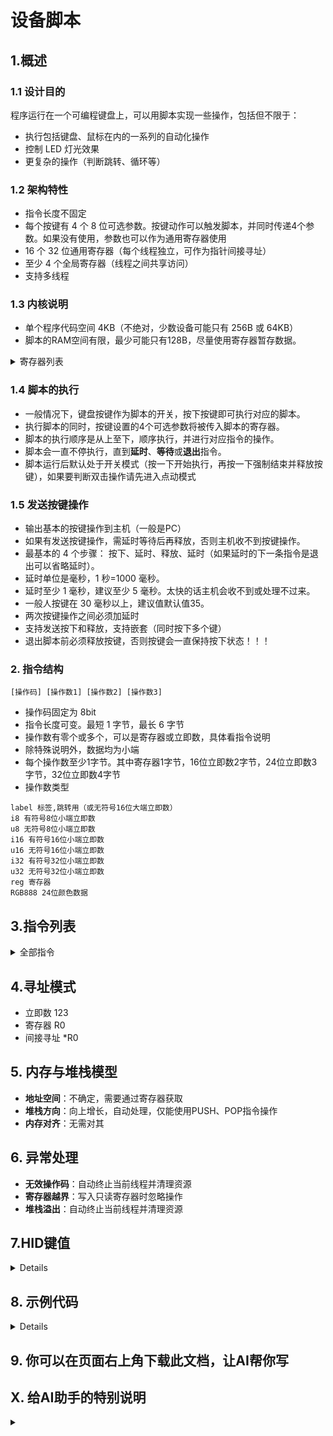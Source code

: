 # 设备脚本

## 1.概述

### 1.1 设计目的

程序运行在一个可编程键盘上，可以用脚本实现一些操作，包括但不限于：
- 执行包括键盘、鼠标在内的一系列的自动化操作
- 控制 LED 灯光效果
- 更复杂的操作（判断跳转、循环等）

### 1.2 架构特性  

- 指令长度不固定
- 每个按键有 4 个 8 位可选参数。按键动作可以触发脚本，并同时传递4个参数。如果没有使用，参数也可以作为通用寄存器使用
- 16 个 32 位通用寄存器（每个线程独立，可作为指针间接寻址）
- 至少 4 个全局寄存器（线程之间共享访问）
- 支持多线程

### 1.3 内核说明  

- 单个程序代码空间 4KB（不绝对，少数设备可能只有 256B 或 64KB）
- 脚本的RAM空间有限，最少可能只有128B，尽量使用寄存器暂存数据。

<details>
<summary>寄存器列表</summary>  

| 名称               | 位宽 | 读写 | 说明                                                                                        |
|------------------|----|----|-------------------------------------------------------------------------------------------|
| V0               | 8  | RW | 按键传入的参数/通用寄存器                                                                             |
| V1               | 8  | RW | 按键传入的参数/通用寄存器                                                                             |
| V2               | 8  | RW | 按键传入的参数/通用寄存器                                                                             |
| V3               | 8  | RW | 按键传入的参数/通用寄存器                                                                             |
| R0               | 32 | RW | 通用寄存器                                                                                     |
| R1               | 32 | RW | 通用寄存器                                                                                     |
| R2               | 32 | RW | 通用寄存器                                                                                     |
| R3               | 32 | RW | 通用寄存器                                                                                     |
| *DPTR            | 8  | R  | ROM寻址专用寄存器，映射到 R4，共享地址空间                                                                  |
| DPTR             | 32 | RW | 映射到 R4                                                                                    |
| KEY_IO           | 8  | R  | 0=pressed                                                                                 |
| *R0              | 8  | RW | 使用R0寻址RAM                                                                                 |
| *R1              | 8  | RW | 使用R1寻址RAM                                                                                 |
| *R2              | 8  | RW | 使用R2寻址RAM                                                                                 |
| *R3              | 8  | RW | 使用R3寻址RAM                                                                                 |
| ZERO             | 8  | R  | 读取恒为0                                                                                     |
| A                | 32 | RW | 专用寄存器。映射到R6，共享地址空间。某些指令可以用此寄存器可以减少代码长度                                                    |
| B                | 32 | RW | 专用寄存器。映射到R7，共享地址空间。某些指令可以用此寄存器可以减少代码长度                                                    |
| SYS_TIME_MS      | 16 | R  | 系统时间，毫秒。取值范围0~999                                                                         |
| SYS_TIME_S       | 32 | R  | 系统时间，秒。                                                                                   |
| SYS_KBLED        | 8  | RW | 键盘 LED 状态（Num Lock、Caps Lock、Scroll Lock等）。R：读取当前状态。 W：修改状态(自动发送键盘按键)。需要连续操作 2 次，以保证按键释放。 |
| SYS_KEY_COUNT    | 32 | R  | 系统物理按键次数计数                                                                                |
| SYS_KEY_LAY      | 8  | RW | 键盘层级。一个键盘可能有多层按键设置                                                                        |
| SCRIPT_ADDR      | 32 | R  | 脚本起始地址                                                                                    |
| RANDOM           | 32 | RW | R:获取随机数 W:设置随机数种子                                                                         |
| SYS_BLE_NUM      | 8  | RW | 蓝牙多机切换                                                                                    |
| SYS_VOLUME       | 8  | RW | 绝对系统音量；因windows系统无效目前无作用                                                                  |
| SELECTED_LED     | 8  | RW | 选中操作的LED灯。默认选中执行按键本身的LED                                                                  |
| SELECTED_LED_COL | 24 | RW | 修改选中灯的灯光颜色（RGB888）                                                                        |
| ALL_LED_COL      | 24 | RW | 修改全部灯的灯光颜色（RGB888）                                                                        |
| CFG_ADDR         | 32 | R  | 获取当前配置文件地址                                                                                |
| HE_KEY_LV        | 32 | RW | 磁轴的按键深度数值，单位um。R: 获取当前按键 W: 获取目标按键，数值会被压栈，使用POP指令弹出即可                                     |
| R4               | 32 | RW | 通用寄存器                                                                                     |
| R5               | 32 | RW | 通用寄存器                                                                                     |
| R6               | 32 | RW | 通用寄存器                                                                                     |
| R7               | 32 | RW | 通用寄存器                                                                                     |
| R8               | 32 | RW | 通用寄存器                                                                                     |
| R9               | 32 | RW | 通用寄存器                                                                                     |
| R10              | 32 | RW | 通用寄存器                                                                                     |
| R11              | 32 | RW | 通用寄存器                                                                                     |
| R12              | 32 | RW | 通用寄存器                                                                                     |
| R13              | 32 | RW | 通用寄存器                                                                                     |
| R14              | 32 | RW | 通用寄存器                                                                                     |
| R15              | 32 | RW | 通用寄存器                                                                                     |
| *R4              | 8  | RW | 使用R4寻址RAM                                                                                 |
| *R5              | 8  | RW | 使用R5寻址RAM                                                                                 |
| *R6              | 8  | RW | 使用R6寻址RAM                                                                                 |
| *R7              | 8  | RW | 使用R7寻址RAM                                                                                 |
| *R0_16b          | 16 | RW |                                                                                           |
| *R1_16b          | 16 | RW |                                                                                           |
| *R2_16b          | 16 | RW |                                                                                           |
| *R3_16b          | 16 | RW |                                                                                           |
| *R4_16b          | 16 | RW |                                                                                           |
| *R5_16b          | 16 | RW |                                                                                           |
| *R6_16b          | 16 | RW |                                                                                           |
| *R7_16b          | 16 | RW |                                                                                           |
| *R0_32b          | 32 | RW |                                                                                           |
| *R1_32b          | 32 | RW |                                                                                           |
| *R2_32b          | 32 | RW |                                                                                           |
| *R3_32b          | 32 | RW |                                                                                           |
| *R4_32b          | 32 | RW |                                                                                           |
| *R5_32b          | 32 | RW |                                                                                           |
| *R6_32b          | 32 | RW |                                                                                           |
| *R7_32b          | 32 | RW |                                                                                           |
| GL_SIZE          |    |    | 有多少个GL寄存器(至少有4个，最多有64个)                                                                   |
| GL_0             | 32 |    | 通用全局寄存器                                                                                   |
| GL_1             | 32 |    | 通用全局寄存器                                                                                   |
| GL_2             | 32 |    | 通用全局寄存器                                                                                   |
| GL_3             | 32 |    | 通用全局寄存器                                                                                   |
| ...              | 32 |    | 通用全局寄存器                                                                                   |

</details>

### 1.4 脚本的执行  
- 一般情况下，键盘按键作为脚本的开关，按下按键即可执行对应的脚本。  
- 执行脚本的同时，按键设置的4个可选参数将被传入脚本的寄存器。  
- 脚本的执行顺序是从上至下，顺序执行，并进行对应指令的操作。  
- 脚本会一直不停执行，直到**延时**、**等待**或**退出**指令。  
- 脚本运行后默认处于开关模式（按一下开始执行，再按一下强制结束并释放按键），如果要判断双击操作请先进入点动模式

### 1.5 发送按键操作  
- 输出基本的按键操作到主机（一般是PC）  
- 如果有发送按键操作，需延时等待后再释放，否则主机收不到按键操作。  
- 最基本的 4 个步骤： 按下、延时、释放、延时（如果延时的下一条指令是退出可以省略延时）。  
- 延时单位是毫秒，1 秒=1000 毫秒。  
- 延时至少 1 毫秒，建议至少 5 毫秒。太快的话主机会收不到或处理不过来。  
- 一般人按键在 30 毫秒以上，建议值默认值35。  
- 两次按键操作之间必须加延时  
- 支持发送按下和释放，支持嵌套（同时按下多个键）
- 退出脚本前必须释放按键，否则按键会一直保持按下状态！！！  

### 2. 指令结构

```  
[操作码] [操作数1] [操作数2] [操作数3]  
```  
- 操作码固定为 8bit  
- 指令长度可变。最短 1 字节，最长 6 字节  
- 操作数有零个或多个，可以是寄存器或立即数，具体看指令说明  
- 除特殊说明外，数据均为小端  
- 每个操作数至少1字节。其中寄存器1字节，16位立即数2字节，24位立即数3字节，32位立即数4字节  
- 操作数类型
```   
label 标签,跳转用（或无符号16位大端立即数）   
i8 有符号8位小端立即数  
u8 无符号8位小端立即数  
i16 有符号16位小端立即数  
u16 无符号16位小端立即数  
i32 有符号32位小端立即数  
u32 无符号32位小端立即数  
reg 寄存器  
RGB888 24位颜色数据  
```   

## 3.指令列表   
<details>
<summary>全部指令</summary>  

| 助记符               | 操作码 | 操作码（HEX） | 指令长度 | 操作数 i  | 操作数 j | 操作数 k | 作用                                         | 备注                                                                                                |
|-------------------|-----|----------|------|--------|-------|-------|--------------------------------------------|---------------------------------------------------------------------------------------------------|
| END               | 0   | 0x0      | 1    | -      | -     | -     | 程序结束                                       |                                                                                                   |
| NOP               | 1   | 0x1      | 1    | -      | -     | -     | 空操作                                        |                                                                                                   |
| JMP               | 2   | 0x2      | 3    | label  | -     | -     | PC = i;                                    | 长跳转                                                                                               |
| SJMP              | 3   | 0x3      | 2    | i8     | -     | -     | PC = PC + i;                               | 短跳转，偏移量                                                                                           |
| AJMP              | 4   | 0x4      | 2    | u8     | -     | -     | PC = (PC & 0xff00) + i;                    | 在地址的256B范围内跳转                                                                                     |
| SLEEP_X256        | 5   | 0x5      | 2    | u8     | -     | -     | Sleep(i * 256);                            | 延时范围0-65280ms（256倍率）                                                                              |
| SLEEP             | 6   | 0x6      | 2    | u8     | -     | -     | Sleep(i * 1);                              | 延时范围0-255ms                                                                                       |
| SLEEP_RAND_X256   | 7   | 0x7      | 2    | u8     | -     | -     | Sleep(rand()%(i * 256)+1);                 | 随机延时范围1-65281ms（256倍率）                                                                            |
| SLEEP_RAND        | 8   | 0x8      | 2    | u8     | -     | -     | Sleep(rand()%i+1);                         | 随机延时范围1-256ms                                                                                     |
| SLEEP_X256_VAL    | 9   | 0x9      | 2    | reg    | -     | -     | Sleep(i * 256);                            | 延时的寄存器版本，范围取决于寄存器（256倍率）                                                                          |
| SLEEP_VAL         | 10  | 0x0A     | 2    | reg    | -     | -     | Sleep(i);                                  | 延时的寄存器版本，范围取决于寄存器                                                                                 |
| SLEEP_RAND_X8_VAL | 11  | 0x0B     | 2    | reg    | -     | -     | Sleep(rand()%(i * 8)+1);                   | 随机延时的寄存器版本，范围取决于寄存器（8倍率）                                                                          |
| SLEEP_RAND_VAL    | 12  | 0x0C     | 2    | reg    | -     | -     | Sleep(rand()%i+1);                         | 随机延时的寄存器版本，范围取决于寄存器                                                                               |
| SLEEP_U16         | 13  | 0x0D     | 3    | u16    | -     | -     | Sleep(i);                                  | 延时范围1-65536ms                                                                                     |
| SLEEP_RAND_U16    | 14  | 0x0E     | 3    | u16    | -     | -     | Sleep(rand()%i+1);                         | 延时范围1-65536ms                                                                                     |
| PRESS_SK          | 16  | 0x10     | 2    | u8     | -     | -     | 键盘 修饰键 i 按下                                | HID键码                                                                                             |
| PRESS_GK          | 17  | 0x11     | 2    | u8     | -     | -     | 键盘 普通键 i 按下                                | HID键码                                                                                             |
| PRESS_MK          | 18  | 0x12     | 2    | u8     | -     | -     | 鼠标 鼠标键 i 按下                                | HID键码                                                                                             |
| PRESS_MU          | 19  | 0x13     | 2    | u8     | -     | -     | 按键 多媒体 i 按下                                | HID键码                                                                                             |
| PRESS_SK_VAL      | 20  | 0x14     | 2    | reg    | -     | -     | 键盘 修饰键 i 按下                                | HID键码                                                                                             |
| PRESS_GK_VAL      | 21  | 0x15     | 2    | reg    | -     | -     | 键盘 普通键 i 按下                                | HID键码                                                                                             |
| PRESS_MK_VAL      | 22  | 0x16     | 2    | reg    | -     | -     | 鼠标 鼠标键 i 按下                                | HID键码                                                                                             |
| PRESS_MU_VAL      | 23  | 0x17     | 2    | reg    | -     | -     | 按键 多媒体 i 按下                                | HID键码                                                                                             |
| RELEASE_SK        | 24  | 0x18     | 2    | u8     | -     | -     | 键盘 修饰键 i 释放                                | HID键码                                                                                             |
| RELEASE_GK        | 25  | 0x19     | 2    | u8     | -     | -     | 键盘 普通键 i 释放                                | HID键码                                                                                             |
| RELEASE_MK        | 26  | 0x1A     | 2    | u8     | -     | -     | 鼠标 鼠标键 i 释放                                | HID键码                                                                                             |
| RELEASE_MU        | 27  | 0x1B     | 2    | u8     | -     | -     | 按键 多媒体 i 释放                                | HID键码                                                                                             |
| RELEASE_SK_VAL    | 28  | 0x1C     | 2    | reg    | -     | -     | 键盘 修饰键 i 释放                                | HID键码                                                                                             |
| RELEASE_GK_VAL    | 29  | 0x1D     | 2    | reg    | -     | -     | 键盘 普通键 i 释放                                | HID键码                                                                                             |
| RELEASE_MK_VAL    | 30  | 0x1E     | 2    | reg    | -     | -     | 鼠标 鼠标键 i 释放                                | HID键码                                                                                             |
| RELEASE_MU_VAL    | 31  | 0x1F     | 2    | reg    | -     | -     | 按键 多媒体 i 释放                                | HID键码                                                                                             |
| UPDATE            | 32  | 0x20     | 1    | -      | -     | -     | HID数据包强制重传(一般不会使用)                         |                                                                                                   |
| MO_XYZ            | 33  | 0x21     | 3    | u8     | i8    | -     | 鼠标 光标移动 axis=i data=j                      | 0: x, 1:y, 2:scroll                                                                               |
| MO_XYZ_VAL        | 34  | 0x22     | 3    | u8     | reg   | -     | 鼠标 光标移动 axis=i data=j                      |                                                                                                   |
| GA_XYZ            | 35  | 0x23     | 4    | u8     | u16   | -     | joystick axis=i data=j                     |                                                                                                   |
| GA_XYZ_VAL        | 36  | 0x24     | 3    | u8     | reg   | -     | joystick axis=i data=j                     |                                                                                                   |
| TB_XY             | 37  | 0x25     | 5    | i16    | i16   | -     | 鼠标 光标定位 x=i y=j                            |                                                                                                   |
| TB_XY_VAL         | 38  | 0x26     | 3    | reg    | reg   | -     | 鼠标 光标定位 x=i y=j                            |                                                                                                   |
| DIAL_DATA         | 39  | 0x27     | 2    | u8     | -     | -     | Dial data=i                                | data:0=release 1=press 2=cw 3=ccw                                                                 |
| DIAL_DATA_VAL     | 40  | 0x28     | 2    | reg    | -     | -     | Dial data=i                                | data:0=release 1=press 2=cw 3=ccw                                                                 |
| KEY_TO_AXIS       | 41  | 0x29     | 1    | -      | -     | -     | joystick axis=reg::val[0] type=reg::val[1] | 内部使用                                                                                              |
| PRESS_GAK         | 44  | 0x2C     | 2    | u8     | -     | -     | joystick 按键 i 按下                           |                                                                                                   |
| PRESS_GAK_VAL     | 45  | 0x2D     | 2    | reg    | -     | -     | joystick 按键 i 按下                           |                                                                                                   |
| RELEASE_GAK       | 46  | 0x2E     | 2    | u8     | -     | -     | joystick 按键 i 释放                           |                                                                                                   |
| RELEASE_GAK_VAL   | 47  | 0x2F     | 2    | reg    | -     | -     | joystick 按键 i 释放                           |                                                                                                   |
| C2K               | 48  | 0x30     | 1    | -      | -     | -     | print ascii character                      | 内部使用                                                                                              |
| U2K               | 49  | 0x31     | 1    | -      | -     | -     | print unicode character                    | 内部使用                                                                                              |
| C2K_RAND          | 50  | 0x32     | 1    | -      | -     | -     | print random ascii character               | 内部使用                                                                                              |
| U2K_REG           | 51  | 0x33     | 1    | -      | -     | -     | print value                                | 内部使用，需要循环调用直到输出完毕                                                                                 |
| PRINT_REG         | 52  | 0x34     | 2    | reg    | -     | -     | print value                                | 打印寄存器值，只需要执行一次即可完整输出                                                                              |
| JFA               | 64  | 0x40     | 4    | reg    | reg   | reg   | if (i>j)PC=k;                              | 比较两个寄存器的值(无符号数)，根据结果判断是否跳转，目标地址存储于寄存器                                                             |
| JFB               | 65  | 0x41     | 4    | reg    | reg   | reg   | if (i<j)PC=k;                              | 比较两个寄存器的值(无符号数)，根据结果判断是否跳转，目标地址存储于寄存器                                                             |
| JFG               | 66  | 0x42     | 4    | reg    | reg   | reg   | if (i>j)PC=k;                              | 比较两个寄存器的值(无符号数)，根据结果判断是否跳转，目标地址存储于寄存器                                                             |
| JFL               | 67  | 0x43     | 4    | reg    | reg   | reg   | if (i<j)PC=k;                              | 比较两个寄存器的值(无符号数)，根据结果判断是否跳转，目标地址存储于寄存器                                                             |
| JA                | 68  | 0x44     | 5    | reg    | reg   | label | if (i>j)PC=k;                              | 比较两个寄存器的值(有符号数)，根据结果判断是否跳转，目标地址为label                                                             |
| JB                | 69  | 0x45     | 5    | reg    | reg   | label | if (i<j)PC=k;                              | 比较两个寄存器的值(有符号数)，根据结果判断是否跳转，目标地址为label                                                             |
| JG                | 70  | 0x46     | 5    | reg    | reg   | label | if (i>j)PC=k;                              | 比较两个寄存器的值(有符号数)，根据结果判断是否跳转，目标地址为label                                                             |
| JL                | 71  | 0x47     | 5    | reg    | reg   | label | if (i<j)PC=k;                              | 比较两个寄存器的值(有符号数)，根据结果判断是否跳转，目标地址为label                                                             |
| JFC               | 72  | 0x48     | 2    | reg    | -     | -     | if (CY) PC = i;                            | 如果CY置位，则跳转。目标地址存储于寄存器                                                                             |
| JFNC              | 73  | 0x49     | 2    | reg    | -     | -     | if (!CY) PC = i;                           | 如果CY没有置位，则跳转。目标地址存储于寄存器                                                                           |
| JFZ               | 74  | 0x4A     | 3    | reg    | reg   | -     | if (!i) PC = j;                            | 寄存器为0跳转。目标地址存储于寄存器                                                                                |
| JFNZ              | 75  | 0x4B     | 3    | reg    | -     | -     | if (i) PC = j;                             | 寄存器不为0跳转。目标地址存储于寄存器                                                                               |
| DJFNZ             | 76  | 0x4C     | 3    | reg    | reg   | -     | if (--i) PC = j;                           | 寄存器减1并存回，寄存器不为0跳转。目标地址存储于寄存器                                                                      |
| CJFNE             | 77  | 0x4D     | 4    | reg    | reg   | reg   | if (i != j) {CY = i<j;PC = k}              | 比较两个寄存器并设置CY标识，不相等则跳转。目标地址存储于寄存器                                                                  |
| JC                | 78  | 0x4E     | 3    | label  | -     | -     | if (CY) PC = i;                            | 如果CY置位，则跳转。目标地址为label                                                                             |
| JNC               | 79  | 0x4F     | 3    | label  | -     | -     | if (!CY) PC = i;                           | 如果CY没有置位，则跳转。目标地址为label                                                                           |
| JZ                | 80  | 0x50     | 4    | reg    | label | -     | if (!i) PC = j;                            | 寄存器为0跳转。目标地址为label                                                                                |
| JNZ               | 81  | 0x51     | 4    | reg    | label | -     | if (i) PC = j;                             | 寄存器不为0跳转。目标地址为label                                                                               |
| DJNZ              | 82  | 0x52     | 4    | reg    | label | -     | if (--i) PC = j;                           | 寄存器减1并存回，寄存器不为0跳转。目标地址为label                                                                      |
| CJNE              | 83  | 0x53     | 5    | reg    | reg   | label | if (i != j) {CY = i<j;PC = k}              | 比较两个寄存器并设置CY标识，不相等则跳转。目标地址为label                                                                  |
| CALL              | 84  | 0x54     | 3    | label  | -     | -     | PUSH PC;PC=i;                              | 调用子程序，目标地址为label                                                                                  |
| RET               | 85  | 0x55     | 1    | -      | -     | -     | POP PC;                                    | 子程序返回                                                                                             |
| AND               | 86  | 0x56     | 3    | reg    | reg   | -     | i=i&j;                                     |                                                                                                   |
| AND8              | 87  | 0x57     | 3    | reg    | u8    | -     | i=i&j;                                     |                                                                                                   |
| ADD_A             | 88  | 0x58     | 2    | reg    | -     | -     | A = A + i;                                 |                                                                                                   |
| ADD8_A            | 89  | 0x59     | 2    | u8     | -     | -     | A = A + i;                                 |                                                                                                   |
| SUB_A             | 90  | 0x5A     | 2    | reg    | -     | -     | A = A - i;                                 |                                                                                                   |
| SUB8_A            | 91  | 0x5B     | 2    | u8     | -     | -     | A = A - i;                                 |                                                                                                   |
| OR_A              | 92  | 0x5C     | 2    | reg    | -     | -     | A = A | i;                                 |                                                                                                   |
| OR8_A             | 93  | 0x5D     | 2    | u8     | -     | -     | A = A | i;                                 |                                                                                                   |
| DEC               | 94  | 0x5E     | 2    | reg    | -     | -     | i--;                                       |                                                                                                   |
| INC               | 95  | 0x5F     | 2    | reg    | -     | -     | i++;                                       |                                                                                                   |
| MUL_A             | 96  | 0x60     | 1    | -      | -     | -     | A = A * B;                                 |                                                                                                   |
| DIV_A             | 97  | 0x61     | 1    | -      | -     | -     | A = A / B;B = A % B;                       |                                                                                                   |
| XOR               | 98  | 0x62     | 3    | reg    | reg   | -     | i=i^j;                                     |                                                                                                   |
| XOR8              | 99  | 0x63     | 3    | reg    | u8    | -     | i=i^j;                                     |                                                                                                   |
| SHL               | 100 | 0x64     | 3    | reg    | reg   | -     | i=i<<j;                                    |                                                                                                   |
| SHL8              | 101 | 0x65     | 3    | reg    | u8    | -     | i=i<<j;                                    |                                                                                                   |
| SHR               | 102 | 0x66     | 3    | reg    | reg   | -     | i=i>>j;                                    |                                                                                                   |
| SHR8              | 103 | 0x67     | 3    | reg    | u8    | -     | i=i>>j;                                    |                                                                                                   |
| CLR               | 104 | 0x68     | 2    | reg    | -     | -     | i=0;                                       | 寄存器清理                                                                                             |
| NOT               | 105 | 0x69     | 2    | reg    | -     | -     | i=~i;                                      | 寄存器按位取反                                                                                           |
| XCH               | 106 | 0x6A     | 3    | reg    | reg   | -     | i<==>j;                                    | ij交换                                                                                              |
| CMP               | 107 | 0x6B     | 3    | reg    | reg   | -     | CY=i<j;                                    | 比较两个寄存器并设置CY标识（目前本指令没有的必要）                                                                        |
| PUSH              | 108 | 0x6C     | 2    | reg    | -     | -     |                                            | 压栈                                                                                                |
| POP               | 109 | 0x6D     | 2    | reg    | -     | -     |                                            | 出栈                                                                                                |
| MOV               | 110 | 0x6E     | 3    | reg    | reg   | -     | i=j;                                       |                                                                                                   |
| MOV8              | 111 | 0x6F     | 3    | reg    | u8    | -     | i=j;                                       |                                                                                                   |
| MOV16             | 112 | 0x70     | 4    | reg    | u16   | -     | i=j;                                       |                                                                                                   |
| MOV32             | 113 | 0x71     | 6    | reg    | u32   | -     | i=j;                                       |                                                                                                   |
| ADD               | 114 | 0x72     | 3    | reg    | reg   | -     | i=i+j;                                     |                                                                                                   |
| ADD8              | 115 | 0x73     | 3    | reg    | u8    | -     | i=i+j;                                     |                                                                                                   |
| ADD16             | 116 | 0x74     | 4    | reg    | u16   | -     | i=i+j;                                     |                                                                                                   |
| SUB               | 117 | 0x75     | 3    | reg    | reg   | -     | i=i-j;                                     |                                                                                                   |
| SUB8              | 118 | 0x76     | 3    | reg    | u8    | -     | i=i-j;                                     |                                                                                                   |
| SUB16             | 119 | 0x77     | 4    | reg    | u16   | -     | i=i-j;                                     |                                                                                                   |
| OR                | 120 | 0x78     | 3    | reg    | reg   | -     | i=i|j;                                     |                                                                                                   |
| OR8               | 121 | 0x79     | 3    | reg    | u8    | -     | i=i|j;                                     |                                                                                                   |
| AND16             | 122 | 0x7A     | 4    | reg    | u16   | -     | i=i&j;                                     |                                                                                                   |
| OR16              | 123 | 0x7B     | 4    | reg    | u16   | -     | i=i|j;                                     |                                                                                                   |
| XOR16             | 124 | 0x7C     | 4    | reg    | u16   | -     | i=i^j;                                     |                                                                                                   |
| ADD32             | 125 | 0x7D     | 6    | reg    | u32   | -     | i=i+j;                                     |                                                                                                   |
| SUB32             | 126 | 0x7E     | 6    | reg    | u32   | -     | i=i-j;                                     |                                                                                                   |
| AND32             | 127 | 0x7F     | 6    | reg    | u32   | -     | i=i&j;                                     |                                                                                                   |
| OR32              | 128 | 0x80     | 6    | reg    | u32   | -     | i=i|j;                                     |                                                                                                   |
| XOR32             | 129 | 0x81     | 6    | reg    | u32   | -     | i=i^j;                                     |                                                                                                   |
| ADD_R             | 130 | 0x82     | 4    | reg    | reg   | reg   | i=j+k;                                     |                                                                                                   |
| SUB_R             | 131 | 0x83     | 4    | reg    | reg   | reg   | i=j-k;                                     |                                                                                                   |
| AND_R             | 132 | 0x84     | 4    | reg    | reg   | reg   | i=j&k;                                     |                                                                                                   |
| OR_R              | 133 | 0x85     | 4    | reg    | reg   | reg   | i=j|k;                                     |                                                                                                   |
| XOR_R             | 134 | 0x86     | 4    | reg    | reg   | reg   | i=j^k;                                     |                                                                                                   |
| MUL_R             | 135 | 0x87     | 4    | reg    | reg   | reg   | i=j*k;                                     |                                                                                                   |
| DIV_R             | 136 | 0x88     | 4    | reg    | reg   | reg   | i=j/k;                                     |                                                                                                   |
| MOD_R             | 137 | 0x89     | 4    | reg    | reg   | reg   | i=j%k;                                     |                                                                                                   |
| MOVSX8b           | 138 | 0x8A     | 3    | reg    | reg   | -     | i=j;                                       |                                                                                                   |
| MOVSX16b          | 139 | 0x8B     | 3    | reg    | reg   | -     | i=j;                                       |                                                                                                   |
| MOV8SX            | 140 | 0x8C     | 3    | reg    | u8    | -     | i=j;                                       |                                                                                                   |
| MOV16SX           | 141 | 0x8D     | 4    | reg    | i16   | -     | i=j;                                       |                                                                                                   |
| IMUL_A            | 142 | 0x8E     | 1    | -      | -     | -     | A=A*B;                                     |                                                                                                   |
| IMUL_R            | 143 | 0x8F     | 4    | reg    | reg   | reg   | i=j*k;                                     |                                                                                                   |
| LED_CTRL          | 224 | 0xE0     | 2    | u8     | -     | -     | SELECTED_LED = i;                          | 0xff = release                                                                                    |
| LED_COL           | 225 | 0xE1     | 4    | RGB888 | -     | -     | SELECTED_LED_COL = i;                      |                                                                                                   |
| START             | 226 | 0xE2     | 2    | u8     | -     | -     | Start_key(i-1);                            | 0=all                                                                                             |
| STOP              | 227 | 0xE3     | 2    | u8     | -     | -     | Stop_key(i-1);                             | 0=all                                                                                             |
| SYCON             | 232 | 0xE8     | 2    | u8     | -     | -     |                                            | 系统控制                                                                                              |
| MALLOC            | 240 | 0xF0     | 2    | reg    | -     | -     | i=malloc(i);                               |                                                                                                   |
| FREE              | 241 | 0xF1     | 2    | reg    | -     | -     | i=free(i);                                 |                                                                                                   |
| NEW_THREAD        | 242 | 0xF2     | 4    | u8     | reg   | reg   | i=TH ID;j=addr or keymode;k=V[4]           | i的取值范围0~3，实际占用寄存器R12-R15暂存线程地址；主线程退出子线程也会被强制退出；子线程退出不会自动释放malloc内存，除非主线程退出；子线程里可以继续开子线程，但是不建议套太多层 |
|                   | 243 | 0xF3     | 1    | -      | -     | -     |                                            |                                                                                                   |
| WHILE_UPDATE      | 244 | 0xF4     | 1    | -      | -     | -     | while (update_flag)Sleep(1);               | 等待HID上传数据完成                                                                                       |
| JMP_TO_SCRIPT     | 245 | 0xF5     | 2    | u8     | -     | -     |                                            | 跳转到其他脚本号（寄存器数据保留，但PC会重置）                                                                          |
| MOV_PC2REG        | 246 | 0xF6     | 2    | reg    | -     | -     | i=PC;                                      | 把下一条指令的地址保存到寄存器                                                                                   |
| VALUE_RELOAD      | 247 | 0xF7     | 2    | reg    | -     | -     | i=Reload(reg);                             | 重新加载脚本参数                                                                                          |
| MODE_JOG          | 248 | 0xF8     | 1    | -      | -     | -     |                                            | 进入点动模式（再次按下按键不会被强制打断）                                                                             |
| WAIT_IF_RELEASE   | 249 | 0xF9     | 1    | -      | -     | -     | while (IO) Sleep(1);                       | 如果物理按键是释放状态，等待按下后才会继续执行                                                                           |
| WAIT_IF_PRESS     | 250 | 0xFA     | 1    | -      | -     | -     | while (!IO) Sleep(1);                      | 如果物理按键是按下状态，等待释放后才会继续执行                                                                           |
| EXIT_IF_RELEAS    | 251 | 0xFB     | 1    | -      | -     | -     | if (IO) exit();                            | 如果物理按键是释放的，退出脚本                                                                                   |
| EXIT_IF_PRESS     | 252 | 0xFC     | 1    | -      | -     | -     | if (!IO) exit();                           | 如果物理按键是按下的，退出脚本                                                                                   |
| EXIT_IF_ANYKEY    | 253 | 0xFD     | 1    | -      | -     | -     | if (SYS_KEY_COUNT != n)                    | n=脚本开始执行时保存的按键计数器。脚本执行后，可以用此指令实现按任意键退出                                                            |
| RES               | 254 | 0xFE     | 1    | -      | -     | -     | PC = 0;                                    | 跳转到程序开头，等同于JMP 0                                                                                  |
| EXIT              | 255 | 0xFF     | 1    | -      | -     | -     | exit();                                    | 退出脚本                                                                                              |

</details>

## 4.寻址模式
- 立即数  123
- 寄存器  R0
- 间接寻址  *R0

## 5. 内存与堆栈模型  
- **地址空间**：不确定，需要通过寄存器获取  
- **堆栈方向**：向上增长，自动处理，仅能使用PUSH、POP指令操作  
- **内存对齐**：无需对其  

## 6. 异常处理  
- **无效操作码**：自动终止当前线程并清理资源  
- **寄存器越界**：写入只读寄存器时忽略操作  
- **堆栈溢出**：自动终止当前线程并清理资源  

## 7.HID键值  

<details>

- 键盘 修饰键
```      
    0x01: 'hidkey_L_Ctrl',
    0x02: 'hidkey_L_Shift',
    0x04: 'hidkey_L_Alt',
    0x08: 'hidkey_L_Meta',
    0x10: 'hidkey_R_Ctrl',
    0x20: 'hidkey_R_Shift',
    0x40: 'hidkey_R_Alt',
    0x80: 'hidkey_R_Meta',
```  
- 键盘 普通键
```  
    0x00: 'hidkey_UsbReserved',
    0x01: 'hidkey_UsbErrorRollOver',
    0x02: 'hidkey_UsbPostFail',
    0x03: 'hidkey_UsbErrorUndefined',
    0x04: 'hidkey_A',
    0x05: 'hidkey_B',
    0x06: 'hidkey_C',
    0x07: 'hidkey_D',
    0x08: 'hidkey_E',
    0x09: 'hidkey_F',
    0x0a: 'hidkey_G',
    0x0b: 'hidkey_H',
    0x0c: 'hidkey_I',
    0x0d: 'hidkey_J',
    0x0e: 'hidkey_K',
    0x0f: 'hidkey_L',
    0x10: 'hidkey_M',
    0x11: 'hidkey_N',
    0x12: 'hidkey_O',
    0x13: 'hidkey_P',
    0x14: 'hidkey_Q',
    0x15: 'hidkey_R',
    0x16: 'hidkey_S',
    0x17: 'hidkey_T',
    0x18: 'hidkey_U',
    0x19: 'hidkey_V',
    0x1a: 'hidkey_W',
    0x1b: 'hidkey_X',
    0x1c: 'hidkey_Y',
    0x1d: 'hidkey_Z',
    0x1e: 'hidkey_1',
    0x1f: 'hidkey_2',
    0x20: 'hidkey_3',
    0x21: 'hidkey_4',
    0x22: 'hidkey_5',
    0x23: 'hidkey_6',
    0x24: 'hidkey_7',
    0x25: 'hidkey_8',
    0x26: 'hidkey_9',
    0x27: 'hidkey_0',
    0x28: 'hidkey_Enter',
    0x29: 'hidkey_Escape',
    0x2a: 'hidkey_Backspace',
    0x2b: 'hidkey_Tab',
    0x2c: 'hidkey_Space',
    0x2d: 'hidkey_Minus',
    0x2e: 'hidkey_Equal',
    0x2f: 'hidkey_BracketLeft',
    0x30: 'hidkey_BracketRight',
    0x31: 'hidkey_Backslash',
    0x33: 'hidkey_Semicolon',
    0x34: 'hidkey_Quote',
    0x35: 'hidkey_Backquote',
    0x36: 'hidkey_Comma',
    0x37: 'hidkey_Period',
    0x38: 'hidkey_Slash',
    0x39: 'hidkey_CapsLock',
    0x3a: 'hidkey_F1',
    0x3b: 'hidkey_F2',
    0x3c: 'hidkey_F3',
    0x3d: 'hidkey_F4',
    0x3e: 'hidkey_F5',
    0x3f: 'hidkey_F6',
    0x40: 'hidkey_F7',
    0x41: 'hidkey_F8',
    0x42: 'hidkey_F9',
    0x43: 'hidkey_F10',
    0x44: 'hidkey_F11',
    0x45: 'hidkey_F12',
    0x46: 'hidkey_PrintScreen',
    0x47: 'hidkey_ScrollLock',
    0x48: 'hidkey_Pause',
    0x49: 'hidkey_Insert',
    0x4a: 'hidkey_Home',
    0x4b: 'hidkey_PageUp',
    0x4c: 'hidkey_Delete',
    0x4d: 'hidkey_End',
    0x4e: 'hidkey_PageDown',
    0x4f: 'hidkey_ArrowRight',
    0x50: 'hidkey_ArrowLeft',
    0x51: 'hidkey_ArrowDown',
    0x52: 'hidkey_ArrowUp',
    0x53: 'hidkey_NumLock',
    0x54: 'hidkey_PadDivide',
    0x55: 'hidkey_PadMultiply',
    0x56: 'hidkey_PadSubtract',
    0x57: 'hidkey_PadAdd',
    0x58: 'hidkey_PadEnter',
    0x59: 'hidkey_Pad1',
    0x5a: 'hidkey_Pad2',
    0x5b: 'hidkey_Pad3',
    0x5c: 'hidkey_Pad4',
    0x5d: 'hidkey_Pad5',
    0x5e: 'hidkey_Pad6',
    0x5f: 'hidkey_Pad7',
    0x60: 'hidkey_Pad8',
    0x61: 'hidkey_Pad9',
    0x62: 'hidkey_Pad0',
    0x63: 'hidkey_PadDecimal',
    0x64: 'hidkey_IntlBackslash',
    0x65: 'hidkey_ContextMenu',
    0x66: 'hidkey_Power',
    0x67: 'hidkey_PadEqual',
    0x68: 'hidkey_F13',
    0x69: 'hidkey_F14',
    0x6a: 'hidkey_F15',
    0x6b: 'hidkey_F16',
    0x6c: 'hidkey_F17',
    0x6d: 'hidkey_F18',
    0x6e: 'hidkey_F19',
    0x6f: 'hidkey_F20',
    0x70: 'hidkey_F21',
    0x71: 'hidkey_F22',
    0x72: 'hidkey_F23',
    0x73: 'hidkey_F24',
    0x74: 'hidkey_Open',
    0x75: 'hidkey_Help',
    0x77: 'hidkey_Select',
    0x79: 'hidkey_Again',
    0x7a: 'hidkey_Undo',
    0x7b: 'hidkey_Cut',
    0x7c: 'hidkey_Copy',
    0x7d: 'hidkey_Paste',
    0x7e: 'hidkey_Find',
    0x7f: 'hidkey_AudioVolumeMute',
    0x80: 'hidkey_AudioVolumeUp',
    0x81: 'hidkey_AudioVolumeDown',
    0x85: 'hidkey_NumpadComma',
    0x87: 'hidkey_IntlRo',
    0x88: 'hidkey_KanaMode',
    0x89: 'hidkey_IntlYen',
    0x8a: 'hidkey_Convert',
    0x8b: 'hidkey_NonConvert',
    0x90: 'hidkey_Lang1',
    0x91: 'hidkey_Lang2',
    0x92: 'hidkey_Lang3',
    0x93: 'hidkey_Lang4',
    0x94: 'hidkey_Lang5',
    0x9b: 'hidkey_Abort',
    0xa3: 'hidkey_Props',
    0xb6: 'hidkey_NumpadParenLeft',
    0xb7: 'hidkey_NumpadParenRight',
    0xbb: 'hidkey_NumpadBackspace',
    0xd0: 'hidkey_NumpadMemoryStore',
    0xd1: 'hidkey_NumpadMemoryRecall',
    0xd2: 'hidkey_NumpadMemoryClear',
    0xd3: 'hidkey_NumpadMemoryAdd',
    0xd4: 'hidkey_NumpadMemorySubtract',
    0xd7: 'hidkey_NumpadSignChange',
    0xd8: 'hidkey_NumpadClear',
    0xd9: 'hidkey_NumpadClearEntry',
    0xe0: 'hidkey_ControlLeft',
    0xe1: 'hidkey_ShiftLeft',
    0xe2: 'hidkey_AltLeft',
    0xe3: 'hidkey_MetaLeft',
    0xe4: 'hidkey_ControlRight',
    0xe5: 'hidkey_ShiftRight',
    0xe6: 'hidkey_AltRight',
    0xe7: 'hidkey_MetaRight',
```  
- 鼠标 鼠标键
```  
    0x01: 'hidmouse_0',     //左键
    0x02: 'hidmouse_1',     //右键
    0x04: 'hidmouse_2',     //中键
    0x08: 'hidmouse_3',     //侧键1
    0x10: 'hidmouse_4',     //侧键2
```  
- 按键 多媒体
```  
    01: "hidmedia_BrightnessUp",
    02: "hidmedia_BrightnessDown",
    03: "hidmedia_ToggleCmera",
    04: "hidmedia_BeginScreenCapture",
    05: "hidmedia_OpenGameBar",
    06: "hidmedia_ScreenShot",
    07: "hidmedia_BeginStreaming",
    08: "hidmedia_Mute",
    09: "hidmedia_Bass",
    10: "hidmedia_VolumeUp",
    11: "hidmedia_VolumeDown",
    12: "hidmedia_PlayPause",
    13: "hidmedia_Stop",
    14: "hidmedia_PreviousTrack",
    15: "hidmedia_NextTrack",
    16: "hidmedia_BassUp",
    17: "hidmedia_BassDown",
    18: "hidmedia_TrebleUp",
    19: "hidmedia_TrebleDown",
    20: "hidmedia_MediaSelect",
    21: "hidmedia_Mail",
    22: "hidmedia_Calculator",
    23: "hidmedia_Explorer",
    24: "hidmedia_WWWSearch",
    25: "hidmedia_WWWHome",
    26: "hidmedia_WWWBack",
    27: "hidmedia_WWWForward",
    28: "hidmedia_WWWStop",
    29: "hidmedia_WWWRefresh",
    30: "hidmedia_WWWFavorites",
```  

</details>


## 8. 示例代码  

<details>

- 当按键按下时触发脚本发送A键，等待按键释放后发送B键  
```  
PRESS_GK hidkey_A  
SLEEP 35  
RELEASE_GK hidkey_A  
SLEEP 35  
WAIT_IF_PRESS  
PRESS_GK hidkey_B  
SLEEP 35  
RELEASE_GK hidkey_B  
SLEEP 35  
EXIT  
```  

- 短按发送A键(233毫秒)，长按发送B键  
```  
MOV8 R0 233  
label_timeout:  
SLEEP 1  
JNZ KEY_IO label_shortpress  
DJNZ R0 label_timeout  
label_longpress:  
PRESS_GK hidkey_B  
WAIT_IF_PRESS  
RELEASE_GK hidkey_B  
EXIT  
label_shortpress:  
PRESS_GK hidkey_A  
SLEEP 35  
RELEASE_GK hidkey_A  
EXIT  
```

- 随机输出 65~80之间的随机数（使用HID键值直接发送）
```
MODE_JOG        ;防止输出过程中再次按下按键被打断
MOV8 R1  16
MOD_R R1  RANDOM  R1
ADD8 R1  65     ;计算得到最终需要的数值，存储到R1
MOV A  R1
loc_000e:
MOV8 B  10
DIV_A
INC R2
JNZ A  loc_000e ;循环计算有多少位存储到R2，此时B寄存器保存的余数是最高位可以直接打出一位
loc_0018:       ;以下是按位打出按键操作。
JNZ B  loc_001f
MOV8 B  10      ;如果数值是0,直接加10方便计算(hidkey_0的值是0x27,hidkey_1是0x1e)
loc_001f:
MOV A  B
ADD8_A 29       ;加上(hidkey_1 减 1)的值
PRESS_GK_VAL A
SLEEP 35
RELEASE_GK_VAL A
SLEEP 35        ;到此一位数打出完成
DEC R2          ;待输出位数-1
JZ R2  loc_0044 ;如果没有了就跳转到退出
MOV R0  R2      
MOV A  R1
loc_0038:
MOV8 B  10
DIV_A
DJNZ R0  loc_0038
JZ R0  loc_0018 ;计算出下一位后跳转
loc_0044:
```

- 输出10000以内的质数，中途按下任意键退出（DeepSeek写的）
```
MODE_JOG
PRESS_GK hidkey_2
SLEEP 5
RELEASE_GK hidkey_2
SLEEP 5
PRESS_GK hidkey_Enter
SLEEP 5
RELEASE_GK hidkey_Enter
SLEEP 5
MOV32 R0  2
label_outer:
MOV32 R1  2
MOV R3  R0
DEC R3
label_inner:
MOV A  R0
MOV B  R1
DIV_A
JNZ B  label_not_div  
JMP label_next_num  
label_not_div:
INC R1
CMP R1  R3
JB R1  R3  label_inner
MOV A  R0
CLR R2
label_calc_digits:
MOV8 B  10
DIV_A
INC R2
JNZ A  label_calc_digits
label_output:
JNZ B  label_non_zero
MOV8 B  10
label_non_zero:
MOV A  B
ADD8_A 29
PRESS_GK_VAL A
SLEEP 5
RELEASE_GK_VAL A
SLEEP 5
DEC R2
JZ R2  label_finish_num
MOV R4  R2
MOV A  R0
label_shift:
MOV8 B  10
DIV_A
DJNZ R4  label_shift
JMP label_output
label_finish_num:
PRESS_GK hidkey_Enter
SLEEP 5
RELEASE_GK hidkey_Enter
SLEEP 5
label_next_num:
EXIT_IF_ANYKEY
INC R0
MOV32 R15  10000
JB R0  R15  label_outer
EXIT
```

- 单击输出A键，双击输出B键（间隔150ms）
```
MODE_JOG
WAIT_IF_PRESS
MOV16 A  150
label_timeout:
SLEEP 1
JZ KEY_IO  label_press2
DJNZ A  label_timeout
PRESS_GK hidkey_A
SLEEP 35
RELEASE_GK hidkey_A
EXIT
label_press2:
PRESS_GK hidkey_B
SLEEP 35
RELEASE_GK hidkey_B
EXIT
EXIT
```

- 按下按键后“每隔10秒按一次A，每隔15秒按一次B，且加入随机延时防止游戏检测”，再按一次停止（默认处于开关模式）
```
MOV R0  SYS_TIME_S
loc_0003:
MOV A  SYS_TIME_S
SUB_A R0
MOV8 B  10
DIV_A
JNZ B  loc_001c
PRESS_GK hidkey_A
SLEEP 35
SLEEP_RAND 20
RELEASE_GK hidkey_A
SLEEP 35
SLEEP_RAND 128
loc_001c:
MOV A  SYS_TIME_S
SUB_A R0
MOV8 B  15
DIV_A
JNZ B  loc_0033
PRESS_GK hidkey_B
SLEEP 35
SLEEP_RAND 20
RELEASE_GK hidkey_B
SLEEP 35
loc_0033:
MOV16 A  1000
SUB_A SYS_TIME_MS
SLEEP_VAL A
SLEEP_RAND 128
JMP loc_0003
EXIT
```

- 按下后自动重复按A，释放按键后停止，加入随机延时
```
PRESS_GK hidkey_A
SLEEP 35
SLEEP_RAND 20
RELEASE_GK hidkey_A
SLEEP 35
SLEEP_RAND 20
EXIT_IF_RELEAS
RES
```

- 按下后切换键盘功能层(FN键功能)，释放按键恢复。如果只是单击，发送静音。（长按切层，如果是单击执行其他操作）
```
MOV8 SYS_KEY_LAY  1
WAIT_IF_PRESS
MOV8 SYS_KEY_LAY  0
EXIT_IF_ANYKEY
PRESS_MU hidmedia_Mute
SLEEP 35
RELEASE_MU hidmedia_Mute
EXIT
```

</details>

## 9. 你可以在页面右上角下载此文档，让AI帮你写

## X. 给AI助手的特别说明  
<details>
<summary></summary>  

### X.1 用户表达的一些注意点  

- “一直按”大概率指的是“按下-释放-按下-释放...”而不是“一直按住”。  
- “间隔时长”大概率指的是“两次循环”之间的间隔时长，而不是“两次操作”的时长；间隔时长的大部分都是在等待下一次循环。  
- 如果用户没有说明“按住时长”有要求，则默认为35毫秒；但如果用户有要求随机，那么默认30~60毫秒范围内随机。  
- 如果用户要求随机时间，请在有延时的地方全部添加适量随机；随机时间不需要精确。  

### X.2 设备脚本的运行方式  

- 用户有一个键盘，这个键盘支持编程来实现一系列的操作  
- 键盘上的物理按键是触发脚本的开关（无需考虑按键抖动）  
- 请理解用户描述的是“物理按键”还是“要实现的按键操作”  
- 如果程序内有死循环，请确认是否需要加入任意键退出（需要执行到这条指令才会进行判断）  

### X.3 设备说明  

- 键盘可能有多个按键层（FN层），每个层都可以自定义，用户可能会有切换层级的需求  
- 键盘有很多功能，脚本只是其中一个按键模式，该按键模式可以运行脚本代码  
- 键盘有n个按键（n≥1），m个键盘层(m≥1)  
- 每层的按键都可以自定义，每个定义5字节，包括1字节模式和4*1字节的可选参数。  
- 脚本可以修改名称  
- 脚本名称可以通过特殊字符限定传递的参数类型，使脚本更灵活且可以复用（多个按键绑定同一个脚本，通过不同参数实现不同按键等）  

### X.4 指令说明  

- 某些指令可能没有立即数版本，可以先使用MOV8、MOV16、MOV32指令先加载立即数到寄存器。  
- 有立即数版本的指令，请确认其立即数的范围；如果超出范围请使用寄存器版本的指令。  
- 代码中不使用HID键值（0x04），而是使用文档里的别名（hidkey_A）；多个修饰键可以使用“|”连接  
- RANDOM 寄存器一般只作为读取使用，请不要尝试写入  
- 按键延时建议不低于16ms  
- 随机延时一般不会单独使用，而是配合固定延时一起使用。几个例子：  
```
;随机10-30ms
SLEEP 10
SLEEP_RAND 20
```
```
;随机10-3000ms
SLEEP 10
SLEEP_RAND_U16 2990
```
```
;随机1000-3000ms
SLEEP_U16 1000
SLEEP_RAND_U16 2000
```
- 修饰键和普通键直接也需要加入一个较小的延时，比如16ms，否则某些软件可能不会识别。  
```
PRESS_SK 0x04   ; 按下左Alt  
SLEEP 16  
PRESS_GK 0x2B   ; 按下Tab键  
SLEEP 35  
RELEASE_GK 0x2B ; 释放Tab  
SLEEP 16  
RELEASE_SK 0x04 ; 释放Alt 
```

感谢你为用户提供的帮助！

</details>


